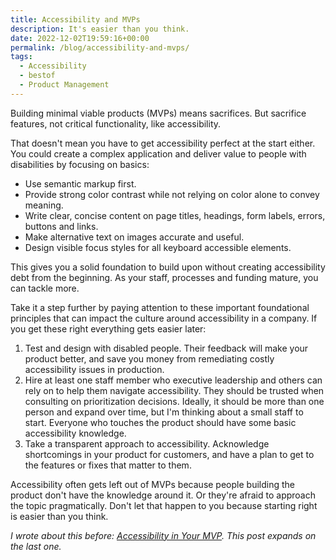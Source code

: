 ```yaml
---
title: Accessibility and MVPs
description: It's easier than you think.
date: 2022-12-02T19:59:16+00:00
permalink: /blog/accessibility-and-mvps/
tags:
  - Accessibility
  - bestof
  - Product Management
---
```


Building minimal viable products (MVPs) means sacrifices. But sacrifice features, not critical functionality, like accessibility.

That doesn't mean you have to get accessibility perfect at the start either. You could create a complex application and deliver value to people with disabilities by focusing on basics:

- Use semantic markup first.
- Provide strong color contrast while not relying on color alone to convey meaning.
- Write clear, concise content on page titles, headings, form labels, errors, buttons and links.
- Make alternative text on images accurate and useful.
- Design visible focus styles for all keyboard accessible elements.

This gives you a solid foundation to build upon without creating accessibility debt from the beginning. As your staff, processes and funding mature, you can tackle more.

Take it a step further by paying attention to these important foundational principles that can impact the culture around accessibility in a company. If you get these right everything gets easier later:

1. Test and design with disabled people. Their feedback will make your product better, and save you money from remediating costly accessibility issues in production.
2. Hire at least one staff member who executive leadership and others can rely on to help them navigate accessibility. They should be trusted when consulting on prioritization decisions. Ideally, it should be more than one person and expand over time, but I'm thinking about a small staff to start. Everyone who touches the product should have some basic accessibility knowledge.
3. Take a transparent approach to accessibility. Acknowledge shortcomings in your product for customers, and have a plan to get to the features or fixes that matter to them.

Accessibility often gets left out of MVPs because people building the product don't have the knowledge around it. Or they're afraid to approach the topic pragmatically. Don't let that happen to you because starting right is easier than you think.

_I wrote about this before: [Accessibility in Your MVP](/blog/accessibility-in-your-mvp/). This post expands on the last one._
